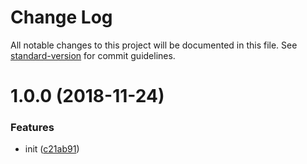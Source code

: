 # Change Log

All notable changes to this project will be documented in this file. See [standard-version](https://github.com/conventional-changelog/standard-version) for commit guidelines.

<a name="1.0.0"></a>
# 1.0.0 (2018-11-24)


### Features

* init ([c21ab91](https://github.com/Developmint/nuxt-webfontloader/commit/c21ab91))
